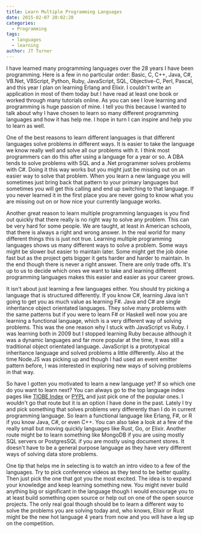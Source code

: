 ```yaml
---
title: Learn Multiple Programming Languages
date: 2015-02-07 20:02:28
categories:
  - Programming
tags:
  - languages
  - learning
author: JT Turner
---
```

I have learned many programming languages over the 28 years I have been programming. Here is a few in no particular order: Basic, C, C++, Java, C#, VB.Net, VBScript, Python, Ruby, JavaScript, SQL, Objective-C, Perl, Pascal, and this year I plan on learning Erlang and Elixir. I couldn't write an application in most of them today but I have read at least one book or worked through many tutorials online. As you can see I love learning and programming is huge passion of mine. I tell you this because I wanted to talk about why I have chosen to learn so many different programming languages and how it has help me. I hope in turn I can inspire and help you to learn as well.

One of the best reasons to learn different languages is that different languages solve problems in different ways. It is easier to take the language we know really well and solve all our problems with it. I think most programmers can do this after using a language for a year or so. A DBA tends to solve problems with SQL and a .Net programmer solves problems with C#. Doing it this way works but you might just be missing out on an easier way to solve that problem. When you learn a new language you will sometimes just bring back that pattern to your primary languages but sometimes you will get this calling and end up switching to that language. If you never learned it in the first place you are never going to know what you are missing out on or how nice your currently language works.

Another great reason to learn multiple programming languages is you find out quickly that there really is no right way to solve any problem. This can be very hard for some people. We are taught, at least in American schools, that there is always a right and wrong answer. In the real world for many different things this is just not true. Learning multiple programming languages shows us many different ways to solve a problem. Some ways might be slower but easier to maintain later. Some might get the job done fast but as the project gets bigger it gets harder and harder to maintain. In the end though there is never a right answer. There are only trade offs. It's up to us to decide which ones we want to take and learning different programming languages makes this easier and easier as your career grows.

It isn't about just learning a few languages either. You should try picking a language that is structured differently. If you know C#, learning Java isn't going to get you as much value as learning F#. Java and C# are single inheritance object orientated languages. They solve many problems with the same patterns but if you were to learn F# or Haskell well now you are learning a functional language, which is a very different way of solving problems. This was the one reason why I stuck with JavaScript vs Ruby. I was learning both in 2009 but I stopped learning Ruby because although it was a dynamic languages and far more popular at the time, it was still a traditional object orientated language. JavaScript is a prototypical inheritance language and solved problems a little differently. Also at the time Node.JS was picking up and though I had used an event emitter pattern before, I was interested in exploring new ways of solving problems in that way.

So have I gotten you motivated to learn a new language yet? If so which one do you want to learn next? You can always go to the top language index pages like [TIOBE Index](http://www.tiobe.com/tiobe-index/) or [PYPL](http://pypl.github.io/PYPL.html) and just pick one of the popular ones. I wouldn't go that route but it is an option I have done in the past. Lately I try and pick something that solves problems very differently than I do in current programming language. So learn a functional language like Erlang, F#, or R if you know Java, C#, or even C++. You can also take a look at a few of the really small but moving quickly languages like Rust, Go, or Elixir. Another route might be to learn something like MongoDB if you are using mostly SQL servers or PostgresSQL if you are mostly using document stores. It doesn't have to be a general purpose language as they have very different ways of solving data store problems.

One tip that helps me in selecting is to watch an intro video to a few of the languages. Try to pick conference videos as they tend to be better quality. Then just pick the one that got you the most excited. The idea is to expand your knowledge and keep learning something new. You might never build anything big or significant in the language though I would encourage you to at least build something open source or help out on one of the open source projects. The only real goal though should be to learn a different way to solve the problems you are solving today and, who knows, Elixir or Rust might be the new hot language 4 years from now and you will have a leg up on the competition.
